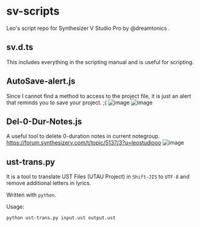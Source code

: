 # sv-scripts
Leo's script repo for Synthesizer V Studio Pro by @dreamtonics .

## sv.d.ts

This includes everything in the scripting manual and is useful for scripting.

## AutoSave-alert.js

Since I cannot find a method to access to the project file, it is just an alert that reminds you to save your project. ;(
![image](https://user-images.githubusercontent.com/35419343/145702932-8697289f-a92a-4d26-84eb-67a164bacdb9.png)
![image](https://user-images.githubusercontent.com/35419343/145702936-800ed063-ab8c-4436-ae32-ef31c3bc1e02.png)

## Del-0-Dur-Notes.js
A useful tool to delete 0-duration notes in current notegroup.
https://forum.synthesizerv.com/t/topic/5137/3?u=leostudiooo
![image](https://user-images.githubusercontent.com/35419343/154797016-8465e33c-13cf-4973-ac27-b9b78db13e90.png)


## ust-trans.py

It is a tool to translate UST Files (UTAU Project) in `Shift-JIS` to `UTF-8` and remove additional letters in lyrics.

Written with `python`.

Usage:

```bash
python ust-trans.py input.ust output.ust
```
